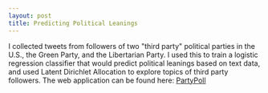```yaml
---
layout: post
title: Predicting Political Leanings
---
```

I collected tweets from followers of two "third party" political parties in the U.S., the Green Party, and the Libertarian Party. 
I used this to train a logistic regression classifier that would predict political leanings based on text data, and used Latent Dirichlet Allocation to explore topics of third party followers. The web application can be found here: [PartyPoll](http://partypoll.co/)

